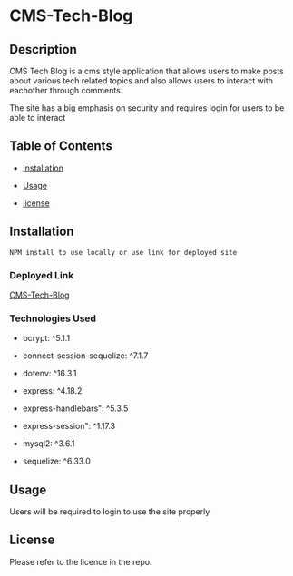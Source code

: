 # CMS-Tech-Blog

## Description

CMS Tech Blog is a cms style application that allows users to make posts about various tech related topics and also allows users to interact with eachother through comments.

The site has a big emphasis on security and requires login for users to be able to interact

## Table of Contents

- [Installation](#installation)

- [Usage](#usage)

- [license](#license)

## Installation

```NPM install to use locally or use link for deployed site```

### Deployed Link

[CMS-Tech-Blog](https://techblogv1-684b70b4f6a1.herokuapp.com/login)


### Technologies Used

- bcrypt: ^5.1.1

- connect-session-sequelize: ^7.1.7

- dotenv: ^16.3.1

- express: ^4.18.2

- express-handlebars": ^5.3.5

- express-session": ^1.17.3

- mysql2: ^3.6.1

- sequelize: ^6.33.0

## Usage

Users will be required to login to use the site properly

## License

Please refer to the licence in the repo.
